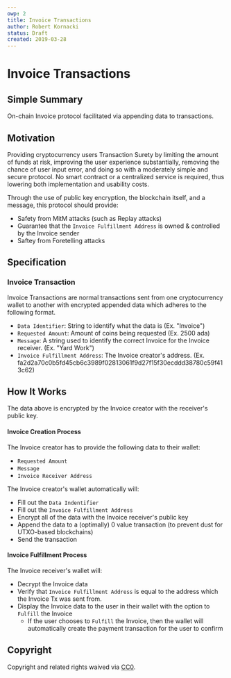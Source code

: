 ```yaml
---
owp: 2
title: Invoice Transactions
author: Robert Kornacki
status: Draft
created: 2019-03-28
---
```


# Invoice Transactions

## Simple Summary
On-chain Invoice protocol facilitated via appending data to transactions.

## Motivation
Providing cryptocurrency users Transaction Surety by limiting the amount of funds at risk, improving the user experience substantially, removing the chance of user input error, and doing so with a moderately simple and secure protocol. No smart contract or a centralized service is required, thus lowering both implementation and usability costs.

Through the use of public key encryption, the blockchain itself, and a message, this protocol should provide:
* Safety from MitM attacks (such as Replay attacks)
* Guarantee that the `Invoice Fulfillment Address` is owned & controlled by the Invoice sender
* Saftey from Foretelling attacks

## Specification

### Invoice Transaction

Invoice Transactions are normal transactions sent from one cryptocurrency wallet to another with encrypted appended data which adheres to the following format.

* `Data Identifier`: String to identify what the data is (Ex. "Invoice")
* `Requested Amount`: Amount of coins being requested (Ex. 2500 ada)
* `Message`: A string used to identify the correct Invoice for the Invoice receiver. (Ex. "Yard Work")
* `Invoice Fulfillment Address`: The Invoice creator's address. (Ex. fa2d2a70c0b5fd45cb6c3989f02813061f9d27f15f30ecddd38780c59f413c62)

## How It Works

The data above is encrypted by the Invoice creator with the receiver's public key.

#### Invoice Creation Process
The Invoice creator has to provide the following data to their wallet:

* `Requested Amount`
* `Message`
* `Invoice Receiver Address`

The Invoice creator's wallet automatically will:

* Fill out the `Data Indentifier`
* Fill out the `Invoice Fulfillment Address`
* Encrypt all of the data with the Invoice receiver's public key
* Append the data to a (optimally) 0 value transaction (to prevent dust for UTXO-based blockchains)
* Send the transaction

#### Invoice Fulfillment Process
The Invoice receiver's wallet will:

* Decrypt the Invoice data
* Verify that `Invoice Fulfillment Address` is equal to the address which the Invoice Tx was sent from.
* Display the Invoice data to the user in their wallet with the option to `Fulfill` the Invoice
   * If the user chooses to `Fulfill` the Invoice, then the wallet will automatically create the payment transaction for the user to confirm


## Copyright
Copyright and related rights waived via [CC0](https://creativecommons.org/publicdomain/zero/1.0/).
